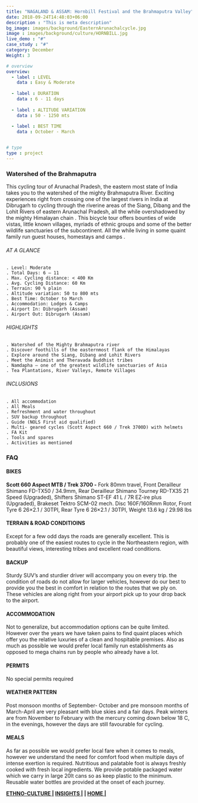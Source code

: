 ```yaml
---
title: "NAGALAND & ASSAM: Hornbill Festival and the Brahmaputra Valley"
date: 2018-09-24T14:48:03+06:00
description : "This is meta description"
bg_image: images/background/EasternArunachalcycle.jpg
image : images/background/culture/HORNBILL.jpg
live_demo : "#"
case_study : "#"
category: December
Weight: 3

# overview
overview:
  - label : LEVEL
    data : Easy & Moderate
    
  - label : DURATION
    data : 6 - 11 days
    
  - label : ALTITUDE VARIATION
    data : 50 - 1250 mts
    
  - label : BEST TIME
    data : October - March


# type
type : project
---
```


### Watershed of the Brahmaputra

This cycling tour of Arunachal Pradesh, the eastern most state of India takes you to the watershed of the mighty Brahmaputra River. Exciting experiences right from crossing one of the largest rivers in India at Dibrugarh to cycling through the riverine areas of the Siang, Dibang and the Lohit Rivers of eastern Arunachal Pradesh, all the while overshadowed by the mighty Himalayan chain . This bicycle tour offers bounties of wide vistas, little known villages, myriads of ethnic groups and some of the better wildlife sanctuaries of the subcontinent. All the while living in some quaint family run guest houses, homestays and camps .



###### AT A GLANCE
```
. Level: Moderate
. Total Days: 6 – 11
. Max. Cycling distance: < 400 Km
. Avg. Cycling Distance: 60 Km
. Terrain: 90 % plain
. Altitude variation: 50 to 800 mts
. Best Time: October to March
. Accommodation: Lodges & Camps
. Airport In: Dibrugarh (Assam)
. Airport Out: Dibrugarh (Assam)
```




###### HIGHLIGHTS
```
. Watershed of the Mighty Brahmaputra river
. Discover foothills of the easternmost flank of the Himalayas
. Explore around the Siang, Dibang and Lohit Rivers
. Meet the Animist and Theravada Buddhist tribes
. Namdapha – one of the greatest wildlife sanctuaries of Asia
. Tea Plantations, River Valleys, Remote Villages
```

###### INCLUSIONS
```
. All accommodation
. All Meals
. Refreshment and water throughout
. SUV backup throughout
. Guide (NOLS First aid qualified)
. Multi- geared cycles (Scott Aspect 660 / Trek 3700D) with helmets
. FA Kit
. Tools and spares
. Activities as mentioned
```

### FAQ

#### BIKES

**Scott 660 Aspect MTB / Trek 3700 -**
Fork 80mm travel, Front Derailleur Shimano FD-TX50 / 34.9mm, Rear Derailleur Shimano Tourney RD-TX35 21 Speed (Upgraded), Shifters Shimano ST-EF 41 L / 7R EZ-ire plus (Upgraded), Brakeset Tektro SCM-02 mech. Disc 160F/160Rmm Rotor, Front Tyre 6 26×2.1 / 30TPI, Rear Tyre 6 26×2.1 / 30TPI, Weight 13.6 kg / 29.98 lbs

#### TERRAIN & ROAD CONDITIOINS

Except for a few odd days the roads are generally excellent. This is probably one of the easiest routes to cycle in the Northeastern region, with beautiful views, interesting tribes and excellent road conditions.

#### BACKUP
Sturdy SUV’s and sturdier driver will accompany you on every trip. the condition of roads do not allow for larger vehicles, however do our best to provide you the best in comfort in relation to the routes that we ply on. These vehicles are along right from your airport pick up to your drop back to the airport.

#### ACCOMMODATION
Not to generalize, but accommodation options can be quite limited. However over the years we have taken pains to find quaint places which offer you the relative luxuries of a clean and hospitable premises. Also as much as possible we would prefer local family run establishments as opposed to mega chains run by people who already have a lot.

#### PERMITS
No special permits required

#### WEATHER PATTERN
Post monsoon months of September- October and pre monsoon months of March-April are very pleasant with blue skies and a fair days. Peak winters are from November to February with the mercury coming down below 18 C, in the evenings, however the days are still favourable for cycling.

#### MEALS
As far as possible we would prefer local fare when it comes to meals, however we understand the need for comfort food when multiple days of intense exertion is required. Nutritious and palatable foot is always freshly cooked with fresh local ingredients. We provide potable packaged water which we carry in large 20lt cans so as keep plastic to the minimum. Reusable water bottles are provided at the onset of each journey.

**[ETHNO-CULTURE ](http://localhost:57504/insights/)       |  [INSIGHTS |](http://localhost:57504/insights/) |  [HOME |](http://localhost:57504/insights/)** 